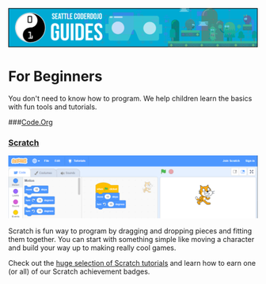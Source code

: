 <img src="../images/guideshero.png" title="Coding exercises for beginners">

# For Beginners

You don't need to know how to program. We help children learn the basics with fun tools and tutorials.

###[Code.Org](Code_Org/)



### [Scratch](../GameDev/Scratch/) 

<a href="../GameDev/Scratch/"><img src="../images/scratch_header.png"></a> 

Scratch is fun way to program by dragging and dropping pieces and fitting them together. You can start with something simple like moving a character and build your way up to making really cool games.

Check out the [huge selection of Scratch tutorials](Scratch/) and learn how to earn one (or all) of our Scratch achievement badges.